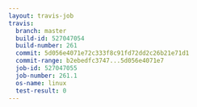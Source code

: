 ```yaml
---
layout: travis-job
travis:
  branch: master
  build-id: 527047054
  build-number: 261
  commit: 5d056e4071e72c333f8c91fd72dd2c26b21e71d1
  commit-range: b2ebedfc3747...5d056e4071e7
  job-id: 527047055
  job-number: 261.1
  os-name: linux
  test-result: 0
---
```

